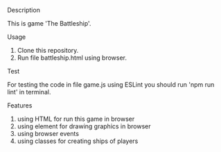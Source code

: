 Description

  This is game 'The Battleship'.



Usage
  1) Clone this repository.
  2) Run file battleship.html using browser.


Test
  
  For testing the code in file game.js using ESLint you should run 'npm run lint' in terminal.


Features
  1) using HTML for run this game in browser
  2) using element <canvas> for drawing graphics in browser
  3) using browser events
  4) using classes for creating ships of players
